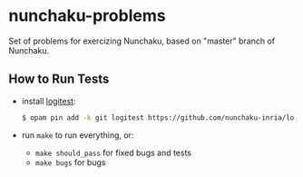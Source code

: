 # nunchaku-problems

Set of problems for exercizing Nunchaku, based on "master" branch of Nunchaku.


## How to Run Tests

- install [logitest](https://github.com/nunchaku-inria/logitest):

  ```sh
  $ opam pin add -k git logitest https://github.com/nunchaku-inria/logitest.git
  ```

- run `make` to run everything, or:

  * `make should_pass` for fixed bugs and tests
  * `make bugs` for bugs


